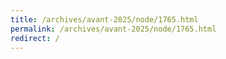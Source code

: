 ```yaml
---
title: /archives/avant-2025/node/1765.html
permalink: /archives/avant-2025/node/1765.html
redirect: /
---
```


